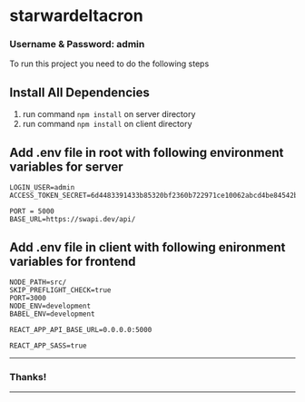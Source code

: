 # starwardeltacron

### Username & Password: admin

To run this project you need to do the following steps

## Install All Dependencies

1. run command ``` npm install ``` on server directory
2. run command ``` npm install ``` on client directory

## Add .env file in root with following environment variables for server

```
LOGIN_USER=admin
ACCESS_TOKEN_SECRET=6d4483391433b85320bf2360b722971ce10062abcd4be84542badeca0e6d726d12e2192525f1c9cea7ce67e12fd9

PORT = 5000
BASE_URL=https://swapi.dev/api/

```
## Add .env file in client with following enironment variables for frontend

```
NODE_PATH=src/
SKIP_PREFLIGHT_CHECK=true
PORT=3000
NODE_ENV=development
BABEL_ENV=development

REACT_APP_API_BASE_URL=0.0.0.0:5000

REACT_APP_SASS=true
```
---------------------------------------------------------------------------------------------------------------
### Thanks!
---------------------------------------------------------------------------------------------------------------
